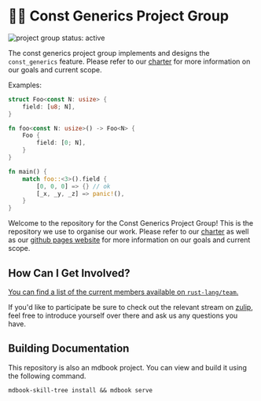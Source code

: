 # 👋🏽 Const Generics Project Group

<!--
 Status badge advertising the project as being actively worked on. When the
 project has finished be sure to replace the active badge with a badge
 like: https://img.shields.io/badge/status-archived-grey.svg
-->
![project group status: active](https://img.shields.io/badge/status-active-brightgreen.svg)
<!--
FIXME(website)
[![project group documentation](https://img.shields.io/badge/MDBook-View%20Documentation-blue)][gh-pages]
-->
The const generics project group implements and designs the `const_generics` feature. Please refer to our [charter] for more information on our goals and current scope.

Examples:

```rust
struct Foo<const N: usize> {
    field: [u8; N],
}

fn foo<const N: usize>() -> Foo<N> {
    Foo {
        field: [0; N],
    }
}

fn main() {
    match foo::<3>().field {
        [0, 0, 0] => {} // ok
        [_x, _y, _z] => panic!(),
    }
}
```

Welcome to the repository for the Const Generics Project Group! This is the
repository we use to organise our work. Please refer to our [charter] as well
as our [github pages website][gh-pages] for more information on our goals and
current scope.

[gh-pages]: https://rust-lang.github.io/project-const-generics

[charter]: ./CHARTER.md


## How Can I Get Involved?

[You can find a list of the current members available
on `rust-lang/team`.][team-toml]

If you'd like to participate be sure to check out the relevant stream on [zulip][chat-link], feel free to introduce
yourself over there and ask us any questions you have.

[open issues]: /issues
[chat-link]: https://rust-lang.zulipchat.com/#narrow/stream/260443-project-const-generics
[team-toml]: https://github.com/rust-lang/team/blob/master/teams/project-const-generics.toml

## Building Documentation
This repository is also an mdbook project. You can view and build it using the
following command.

```
mdbook-skill-tree install && mdbook serve
```
